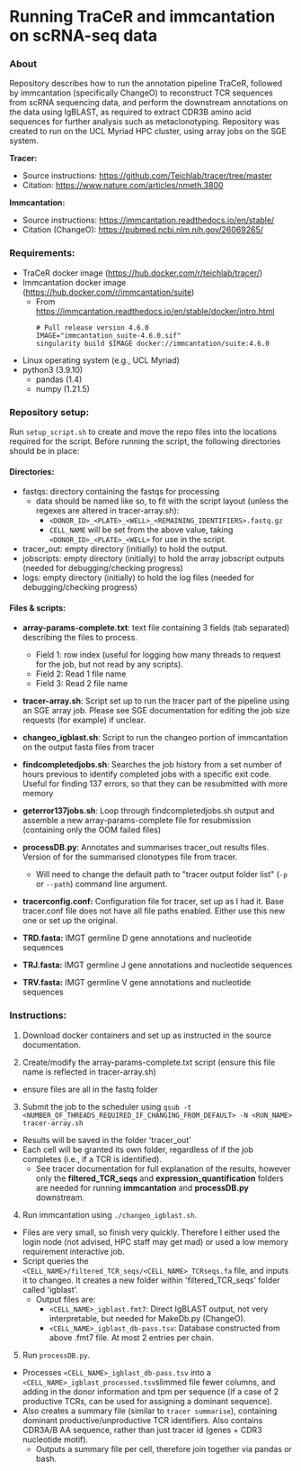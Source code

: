 # Running TraCeR and immcantation on scRNA-seq data

### About

Repository describes how to run the annotation pipeline TraCeR, followed by immcantation (specifically ChangeO) to reconstruct TCR sequences from scRNA sequencing data, and perform the downstream annotations on the data using IgBLAST, as required to extract CDR3B amino acid sequences for further analysis such as metaclonotyping. Repository was created to run on the UCL Myriad HPC cluster, using array jobs on the SGE system.

__Tracer:__

* Source instructions: https://github.com/Teichlab/tracer/tree/master
* Citation: https://www.nature.com/articles/nmeth.3800

__Immcantation:__

* Source instructions: https://immcantation.readthedocs.io/en/stable/
* Citation (ChangeO): https://pubmed.ncbi.nlm.nih.gov/26069265/

### Requirements:
* TraCeR docker image (https://hub.docker.com/r/teichlab/tracer/)
* Immcantation docker image (https://hub.docker.com/r/immcantation/suite)
  * From https://immcantation.readthedocs.io/en/stable/docker/intro.html
    ```
    # Pull release version 4.6.0
    IMAGE="immcantation_suite-4.6.0.sif"
    singularity build $IMAGE docker://immcantation/suite:4.6.0
    ```
* Linux operating system (e.g., UCL Myriad)
* python3 (3.9.10)
  * pandas (1.4)
  * numpy (1.21.5)

### Repository setup:
Run ```setup_script.sh``` to create and move the repo files into the locations required for the script. Before running the script, the following directories should be in place:

#### Directories:
* fastqs: directory containing the fastqs for processing
  * data should be named like so, to fit with the script layout (unless the regexes are altered in tracer-array.sh):
    * ```<DONOR_ID>_<PLATE>_<WELL>_<REMAINING_IDENTIFIERS>.fastq.gz```
    * ```CELL_NAME``` will be set from the above value, taking ```<DONOR_ID>_<PLATE>_<WELL>``` for use in the script.
* tracer_out: empty directory (initially) to hold the output.
* jobscripts: empty directory (initially) to hold the array jobscript outputs (needed for debugging/checking progress)
* logs: empty directory (initially) to hold the log files (needed for debugging/checking progress)

#### Files & scripts:
* **array-params-complete.txt**: text file containing 3 fields (tab separated) describing the files to process.
  * Field 1: row index (useful for logging how many threads to request for the job, but not read by any scripts).
  * Field 2: Read 1 file name
  * Field 3: Read 2 file name
  
* **tracer-array.sh**: Script set up to run the tracer part of the pipeline using an SGE array job. Please see SGE documentation for editing the job size requests (for example) if unclear.

* **changeo_igblast.sh**: Script to run the changeo portion of immcantation on the output fasta files from tracer

* **findcompletedjobs.sh**: Searches the job history from a set number of hours previous to identify completed jobs with a specific exit code. Useful for finding 137 errors, so that they can be resubmitted with more memory

* **geterror137jobs.sh**: Loop through findcompletedjobs.sh output and assemble a new array-params-complete file for resubmission (containing only the OOM failed files)

* **processDB.py**: Annotates and summarises tracer_out results files. Version of for the summarised clonotypes file from tracer.
  * Will need to change the default path to "tracer output folder list" (```-p``` or ```--path```) command line argument.

* **tracerconfig.conf:** Configuration file for tracer, set up as I had it. Base tracer.conf file does not have all file paths enabled. Either use this new one or set up the original.

* **TRD.fasta:** IMGT germline D gene annotations and nucleotide sequences

* **TRJ.fasta:** IMGT germline J gene annotations and nucleotide sequences

* **TRV.fasta:** IMGT germline V gene annotations and nucleotide sequences

### Instructions:
1. Download docker containers and set up as instructed in the source documentation.

2. Create/modify the array-params-complete.txt script (ensure this file name is reflected in tracer-array.sh)
  * ensure files are all in the fastq folder

3. Submit the job to the scheduler using ```qsub -t <NUMBER_OF_THREADS_REQUIRED_IF_CHANGING_FROM_DEFAULT> -N <RUN_NAME> tracer-array.sh```
  * Results will be saved in the folder 'tracer_out'
  * Each cell will be granted its own folder, regardless of if the job completes (i.e., if a TCR is identified).
    * See tracer documentation for full explanation of the results, however only the **filtered_TCR_seqs** and **expression_quantification** folders are needed for running **immcantation** and **processDB.py** downstream.
    
4. Run immcantation using ```./changeo_igblast.sh```.
  * Files are very small, so finish very quickly. Therefore I either used the login node (not advised, HPC staff may get mad) or used a low memory requirement interactive job.
  * Script queries the ```<CELL_NAME>/filtered_TCR_seqs/<CELL_NAME>_TCRseqs.fa``` file, and inputs it to changeo. It creates a new folder within 'filtered_TCR_seqs' folder called 'igblast'.
    * Output files are:
      * ```<CELL_NAME>_igblast.fmt7```: Direct IgBLAST output, not very interpretable, but needed for MakeDb.py (ChangeO).
      * ```<CELL_NAME>_igblast_db-pass.tsv```: Database constructed from above .fmt7 file. At most 2 entries per chain.
  
5. Run ```processDB.py```.
  * Processes ```<CELL_NAME>_igblast_db-pass.tsv``` into a ```<CELL_NAME>_igblast_processed.tsv```slimmed file fewer columns, and adding in the donor information and tpm per sequence (if a case of 2 productive TCRs, can be used for assigning a dominant sequence).
  * Also creates a summary file (similar to ```tracer summarise```), containing dominant productive/unproductive TCR identifiers. Also contains CDR3A/B AA sequence, rather than just tracer id (genes + CDR3 nucleotide motif).
    * Outputs a summary file per cell, therefore join together via pandas or bash.




